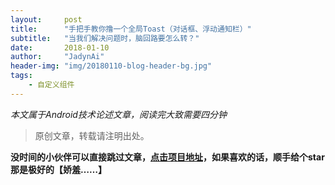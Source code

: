 ```yaml
---
layout:     post
title:      "手把手教你撸一个全局Toast（对话框、浮动通知栏）"
subtitle:   "当我们解决问题时，脑回路要怎么转？"
date:       2018-01-10
author:     "JadynAi"
header-img: "img/20180110-blog-header-bg.jpg"
tags:
    - 自定义组件
---
```


*本文属于Android技术论述文章，阅读完大致需要四分钟*   
>原创文章，转载请注明出处。 

**没时间的小伙伴可以直接跳过文章，[点击项目地址](https://github.com/JadynAi/GlobalWidget)，如果喜欢的话，顺手给个star那是极好的【娇羞……】**




